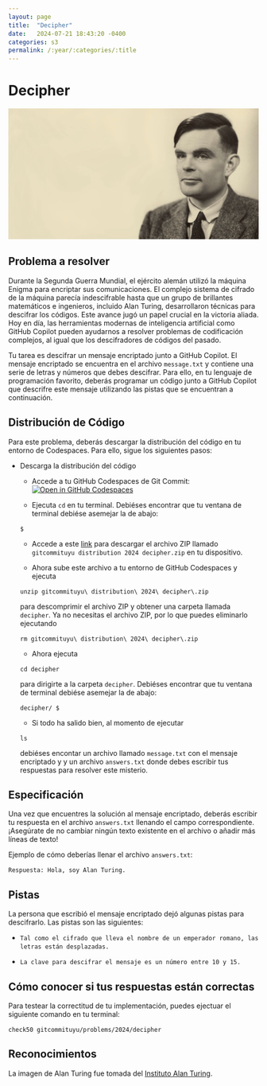 ```yaml
---
layout: page
title:  "Decipher"
date:   2024-07-21 18:43:20 -0400
categories: s3
permalink: /:year/:categories/:title
---
```


# Decipher

![image](/assets/images/s3/turing.png)

## Problema a resolver
Durante la Segunda Guerra Mundial, el ejército alemán utilizó la máquina Enigma para encriptar sus comunicaciones. El complejo sistema de cifrado de la máquina parecía indescifrable hasta que un grupo de brillantes matemáticos e ingenieros, incluido Alan Turing, desarrollaron técnicas para descifrar los códigos. Este avance jugó un papel crucial en la victoria aliada. Hoy en día, las herramientas modernas de inteligencia artificial como GitHub Copilot pueden ayudarnos a resolver problemas de codificación complejos, al igual que los descifradores de códigos del pasado.

Tu tarea es descifrar un mensaje encriptado junto a GitHub Copilot. El mensaje encriptado se encuentra en el archivo `message.txt` y contiene una serie de letras y números que debes descifrar. Para ello, en tu lenguaje de programación favorito, deberás programar un código junto a GitHub Copilot que descrifre este mensaje utilizando las pistas que se encuentran a continuación.

## Distribución de Código
Para este problema, deberás descargar la distribución del código en tu entorno de Codespaces. Para ello, sigue los siguientes pasos:

+ Descarga la distribución del código
    * Accede a tu GitHub Codespaces de Git Commit:  [![Open in GitHub Codespaces](https://github.com/codespaces/badge.svg)](https://codespaces.new/gitcommituyu/codespace)

    * Ejecuta `cd` en tu terminal. Debiéses encontrar que tu ventana de terminal debiése asemejar la de abajo:
    ```
    $
    ```

    * Accede a este [link](https://download-directory.github.io/?url=https%3A%2F%2Fgithub.com%2Fgitcommituyu%2Fdistribution%2Ftree%2F2024%2Fconservation) para descargar el archivo ZIP llamado `gitcommituyu distribution 2024 decipher.zip` en tu dispositivo.

    * Ahora sube este archivo a tu entorno de GitHub Codespaces y ejecuta
    ```
    unzip gitcommituyu\ distribution\ 2024\ decipher\.zip
    ```
    para descomprimir el archivo ZIP y obtener una carpeta llamada `decipher`. Ya no necesitas el archivo ZIP, por lo que puedes eliminarlo ejecutando
    ```
    rm gitcommituyu\ distribution\ 2024\ decipher\.zip
    ```

    * Ahora ejecuta
    ```
    cd decipher
    ```
    para dirigirte a la carpeta `decipher`. Debiéses encontrar que tu ventana de terminal debiése asemejar la de abajo:
    ```
    decipher/ $
    ```

    * Si todo ha salido bien, al momento de ejecutar
    ```
    ls
    ```
    debiéses encontar un archivo llamado `message.txt` con el mensaje encriptado y y un archivo `answers.txt` donde debes escribir tus respuestas para resolver este misterio.

## Especificación
Una vez que encuentres la solución al mensaje encriptado, deberás escribir tu respuesta en el archivo `answers.txt` llenando el campo correspondiente. ¡Asegúrate de no cambiar ningún texto existente en el archivo o añadir más líneas de texto!

Ejemplo de cómo deberías llenar el archivo `answers.txt`:
```
Respuesta: Hola, soy Alan Turing.
```

## Pistas
La persona que escribió el mensaje encriptado dejó algunas pistas para descifrarlo. Las pistas son las siguientes:

* `Tal como el cifrado que lleva el nombre de un emperador romano, las letras están desplazadas.`

* `La clave para descifrar el mensaje es un número entre 10 y 15.`

## Cómo conocer si tus respuestas están correctas
Para testear la correctitud de tu implementación, puedes ejectuar el siguiente comando en tu terminal:
```
check50 gitcommituyu/problems/2024/decipher
```

## Reconocimientos
La imagen de Alan Turing fue tomada del [Instituto Alan Turing](https://www.turing.ac.uk/blog/what-alan-turing-means-us).




